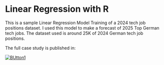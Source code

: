 # Linear Regression with R

This is a sample Linear Regression Model Training of a 2024 tech job positions dataset. I used this model to make a forecast of 2025 Top German tech jobs. The dataset used is around 25K of 2024 German tech job positions. 

 The full case study is published in:
 
[![BUtton1](https://img.shields.io/badge/Click%20Me-RPubs-red)](https://rpubs.com/rnx2024/trends-and-forecast-germany-tech-market)


